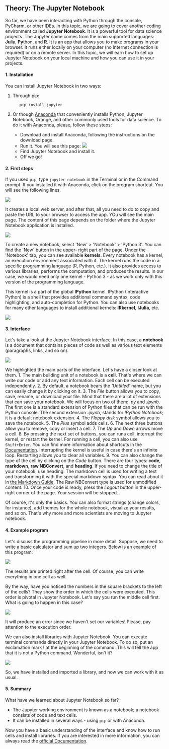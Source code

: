 ## Theory: The Jupyter Notebook

So far, we have been interacting with Python through the 
console, PyCharm, or other IDEs. In this topic, we are 
going to cover another coding environment called **Jupyter
Notebook**. It is a powerful tool for data science projects.
The Jupyter name comes from the main supported
languages: **Ju**lia, **Py**thon, and **R**. It is an app that allows
you to make programs in your browser. It runs either 
locally on your computer (no Internet connection is 
required) or on a remote server. In this topic, we will earn
how to set up Jupyter Notebook on your local machine
and how you can use it in your projects.

#### 1. Installation
You can install Jupyter Notebook in two ways:
1. Through pip:

          pip install jupyter

2. Or though [Anaconda](https://docs.anaconda.com/anaconda/install/) that conveniently installs
   Python, Jupyter Notebook, Orange, and other 
   commonly used tools for data science. To do it with
   Anaconda, please, follow these steps:
 
   - Download and install Anaconda, following the 
      instructions on the download page.
   - Run it. You will see this page:
     ![](https://ucarecdn.com/016f2db0-35a0-4da1-a606-9427cffa949d/)
   - Find Jupyter Notebook and install it.
   - Off we go!

#### 2. First steps
If you used `pip`, type `jupyter notebook` in the Terminal
or in the Command prompt. If you installed it with
Anaconda, click on the program shortcut. You will see the 
following lines.

![](https://ucarecdn.com/41dea33d-b770-483e-a9c3-41c686c9631e/)

It creates a local web server, and after that, all you need
to do to copy and paste the URL to your browser to access
the app. YOu will see the main page. The content of this
page depends on the folder where the Jupyter Notebook
application is installed.

![](https://ucarecdn.com/986d1550-1f84-4dae-904c-09bf045d3b59/)

To create a new notebook, select 'New' > 'Notebook' >
'Python 3'. You can find the 'New' button in the upper-
right part of the page. Under the 'Notebook' tab, you can
see available **kernels**. Every notebook has a kernel, an
execution environment associated with it. The kernel runs
the code in a specific programming language (R, Python,
etc.). It also provides access to various libraries, performs
the computation, and produces the results. In our case,
we would need only one kernel - Python 3 - as we work
only with this version of the programming language.

This kernel is a part of the global **IPython** kernel. IPython
(Interactive Python) is a shell that provides additional
command syntax, code highlighting, and auto-completion
for Python. You can also use notebooks for many other
languages to install additional kernels: **IRkernel**, **IJulia**,
etc.

![](https://ucarecdn.com/24ae6fef-7de6-4da3-9040-8fb84dba9d1e/)

#### 3. Interface
Let's take a look at the Jupyter Notebook interface. In this 
case, a **notebook** is a document that contains pieces of 
code as well as various text elements (paragraphs, links,
and so on).

![](https://ucarecdn.com/16ebaa98-a2a4-4f05-9190-8d34c8158a7b/)

We highlighted the main parts of the interface. Let's have
a closer look at them.
    1. The main building unit of a notebook is a **cell**. That's 
       where we can write our code or add any text
       information. Each cell can be executed
       independently.
    2. By default, a notebook bears the *'Untitled'* name, but
       you can easily change it by clicking on it.
    3. The *File* button allows you to copy, save, rename, or 
       download your file. Mind that there are a lot of 
       extensions that can save your notebook. We will
       focus on two of them: *.py* and *.ipynb*. The first one is 
       a standard extension of Python files that can be run 
       with the Python console. The second extension
       *.ipynb*, stands for *IPython Notebook*; it is a default
       notebook extension.
    4. The *Floppy disk* symbol allows you to save the 
       notebook.
    5. The *Plus* symbol adds cells.
    6. The next three buttons allow you to remove, copy or 
       insert a cell.
    7. The *Up* and *Down* arrows move a cell.
    8. By pressing the next set of buttons, you can runa 
       cell, interrupt the kernel, or restart the kernel. For
       running a cell, you can also use `Shift+Enter`. You
       can find more information about shortcuts in the 
       [Documentation](https://jupyter-notebook.readthedocs.io/en/latest/examples/Notebook/Notebook%20Basics.html?highlight=keyboard#Keyboard-Navigation). Interrupting the kernel is useful in
       case there's an infinite loop. Restarting allows you 
       to clear all variables.
    9. You can also change the type of the cell by clicking
       on the *Code* button. There are four types: **code**,
       **markdown**, **raw NBConvert**, and **heading**. If you need
       to change the title of your notebook, use heading.
       The markdown cell is used for writing a text and 
       transforming it with the special markdown syntax.
       You can read about it in [the Markdown Guide](https://www.markdownguide.org/basic-syntax/). The
       Raw NBConvert type is used for unmodified content.
   10. Once your code is ready, press the *Logout* button in
       the upper-right corner of the page. Your session will
       be stopped.

Of course, it's only the basics. You can also format strings
(change colors, for instance), add themes for the whole 
notebook, visualize your results, and so on. That's why
more and more scientists are moving to Jupyter
notebook.

#### 4. Example program
Let's discuss the programming pipeline in more detail.
Suppose, we need to write a basic calculator and sum up
two integers. Below is an example of this program:

![](https://ucarecdn.com/66aeba70-395e-40cb-8960-5c3a8f82bfbb/)

The results are printed right after the cell. Of course, you
can write everything in one cell as well.

By the way, have you noticed the numbers in the square
brackets to the left of the cells? They show the order in
which the cells were executed. This order is pivotal in
Jupyter Notebook. Let's say you run the middle cell first.
What is going to happen in this case?

![](https://ucarecdn.com/82ad53d4-65de-4525-996b-6192a25ac06a/)

It will produce an error since we haven't set our variables!
Please, pay attention to the execution order.

We can also install libraries with Jupyter Notebook. You
can execute terminal commands directly in your Jupyter
Notebook. To do so, put an exclamation mark ! at the 
beginning of the command. This will tell the app that it is
not a Python command. Wonderful, isn't it?

![](https://ucarecdn.com/3da18ac2-117f-476a-bd08-03fd339b2b75/)

So, we have installed and imported a library, and now we
can work with it as usual.

#### 5. Summary
What have we learned about Jupyter Notebook so far?
- The Jupyter working environment is known as a 
  notebook; a notebook consists of code and text
  cells.
- It can be installed in several ways - using `pip` or 
  with Anaconda.

Now you have a basic understanding of the interface and 
know how to run cells and install libraries. If you are 
interested in more information, you can always read the
[official Documentation](https://jupyter-notebook.readthedocs.io/en/stable/).
